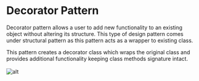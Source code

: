 # Decorator Pattern
Decorator pattern allows a user to add new functionality to an existing object without altering its structure. This type of design pattern comes under structural pattern as this pattern acts as a wrapper to existing class.

This pattern creates a decorator class which wraps the original class and provides additional functionality keeping class methods signature intact.
<br/>
<br/>
![alt](https://www.tutorialspoint.com/design_pattern/images/decorator_pattern_uml_diagram.jpg)
